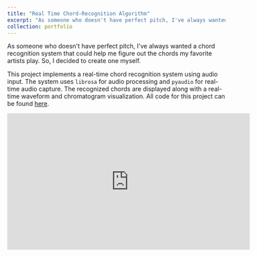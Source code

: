 ```yaml
---
title: "Real Time Chord-Recognition Algorithm"
excerpt: "As someone who doesn't have perfect pitch, I've always wanted a chord recognition system that could help me figure out the chords my favorite artists play. So, I decided to create one myself. <br/><img src='/images/chord-rec.png'>"
collection: portfolio
---
```


As someone who doesn't have perfect pitch, I've always wanted a chord recognition system that could help me figure out the chords my favorite artists play. So, I decided to create one myself. 

This project implements a real-time chord recognition system using audio input. The system uses `librosa` for audio processing and `pyaudio` for real-time audio capture. The recognized chords are displayed along with a real-time waveform and chromatogram visualization. All code for this project can be found [here](https://github.com/elieattias1/chord-recognition?tab=readme-ov-file). 


<iframe width="560" height="315" src="https://www.youtube.com/embed/DYkVfuPO3hE" frameborder="0" allowfullscreen></iframe>



